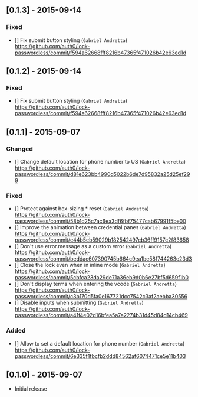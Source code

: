 ## [0.1.3] - 2015-09-14

### Fixed

- [] Fix submit button styling (`Gabriel Andretta`)
  https://github.com/auth0/lock-passwordless/commit/f594a62668fff8216b47365f471026b42e63ed1d

## [0.1.2] - 2015-09-14

### Fixed

- [] Fix submit button styling (`Gabriel Andretta`)
  https://github.com/auth0/lock-passwordless/commit/f594a62668fff8216b47365f471026b42e63ed1d

## [0.1.1] - 2015-09-07

### Changed

- [] Change default location for phone number to US (`Gabriel Andretta`)
  https://github.com/auth0/lock-passwordless/commit/d81e623bb4990d5022b6de7d95832a25d25ef299

### Fixed

- [] Protect against box-sizing * reset (`Gabriel Andretta`)
  https://github.com/auth0/lock-passwordless/commit/58b1d25c7ac6ea3df6fbf75477cab67991f5be00
- [] Improve the animation between credential panes (`Gabriel Andretta`)
  https://github.com/auth0/lock-passwordless/commit/e44b5eb59029b182542497cb36ff9157c2f83658
- [] Don't use error.message as a custom error (`Gabriel Andretta`)
  https://github.com/auth0/lock-passwordless/commit/beddac607390745b664c9ea1be58f744263c23d3
- [] Close the lock even when in inline mode (`Gabriel Andretta`)
  https://github.com/auth0/lock-passwordless/commit/5cbfca23da29de71a36eb9d0b6e27bf5d659f1b0
- [] Don't display terms when entering the vcode (`Gabriel Andretta`)
  https://github.com/auth0/lock-passwordless/commit/c3b170d5fa0e167721dcc7542c3af2aebba30556
- [] Disable inputs when submitting (`Gabriel Andretta`)
  https://github.com/auth0/lock-passwordless/commit/a41f4e02d16bfea5a7a2274b31d45d84d14cb469

### Added

- [] Allow to set a default location for phone number (`Gabriel Andretta`)
  https://github.com/auth0/lock-passwordless/commit/6e335f1fbcfb2ddd84562af6074471ce5e11b403

## [0.1.0] - 2015-09-07

- Initial release
